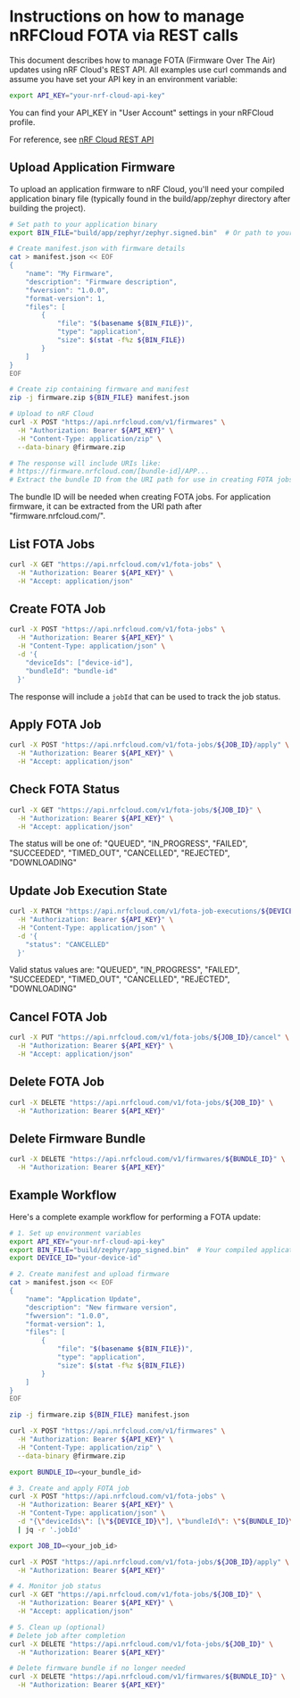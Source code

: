 # Instructions on how to manage nRFCloud FOTA via REST calls

This document describes how to manage FOTA (Firmware Over The Air) updates using nRF Cloud's REST API. All examples use curl commands and assume you have set your API key in an environment variable:

```bash
export API_KEY="your-nrf-cloud-api-key"
```

You can find your API_KEY in "User Account" settings in your nRFCloud profile.

For reference, see [nRF Cloud REST API](https://api.nrfcloud.com/)

## Upload Application Firmware

To upload an application firmware to nRF Cloud, you'll need your compiled application binary file (typically found in the build/app/zephyr directory after building the project).

```bash
# Set path to your application binary
export BIN_FILE="build/app/zephyr/zephyr.signed.bin"  # Or path to your compiled binary

# Create manifest.json with firmware details
cat > manifest.json << EOF
{
    "name": "My Firmware",
    "description": "Firmware description",
    "fwversion": "1.0.0",
    "format-version": 1,
    "files": [
        {
            "file": "$(basename ${BIN_FILE})",
            "type": "application",
            "size": $(stat -f%z ${BIN_FILE})
        }
    ]
}
EOF

# Create zip containing firmware and manifest
zip -j firmware.zip ${BIN_FILE} manifest.json

# Upload to nRF Cloud
curl -X POST "https://api.nrfcloud.com/v1/firmwares" \
  -H "Authorization: Bearer ${API_KEY}" \
  -H "Content-Type: application/zip" \
  --data-binary @firmware.zip

# The response will include URIs like:
# https://firmware.nrfcloud.com/[bundle-id]/APP...
# Extract the bundle ID from the URI path for use in creating FOTA jobs
```

The bundle ID will be needed when creating FOTA jobs. For application firmware, it can be extracted from the URI path after "firmware.nrfcloud.com/".

## List FOTA Jobs
```bash
curl -X GET "https://api.nrfcloud.com/v1/fota-jobs" \
  -H "Authorization: Bearer ${API_KEY}" \
  -H "Accept: application/json"
```

## Create FOTA Job
```bash
curl -X POST "https://api.nrfcloud.com/v1/fota-jobs" \
  -H "Authorization: Bearer ${API_KEY}" \
  -H "Content-Type: application/json" \
  -d '{
    "deviceIds": ["device-id"],
    "bundleId": "bundle-id"
  }'
```

The response will include a `jobId` that can be used to track the job status.

## Apply FOTA Job
```bash
curl -X POST "https://api.nrfcloud.com/v1/fota-jobs/${JOB_ID}/apply" \
  -H "Authorization: Bearer ${API_KEY}" \
  -H "Accept: application/json"
```

## Check FOTA Status
```bash
curl -X GET "https://api.nrfcloud.com/v1/fota-jobs/${JOB_ID}" \
  -H "Authorization: Bearer ${API_KEY}" \
  -H "Accept: application/json"
```

The status will be one of: "QUEUED", "IN_PROGRESS", "FAILED", "SUCCEEDED", "TIMED_OUT", "CANCELLED", "REJECTED", "DOWNLOADING"

## Update Job Execution State
```bash
curl -X PATCH "https://api.nrfcloud.com/v1/fota-job-executions/${DEVICE_ID}/${JOB_ID}" \
  -H "Authorization: Bearer ${API_KEY}" \
  -H "Content-Type: application/json" \
  -d '{
    "status": "CANCELLED"
  }'
```

Valid status values are: "QUEUED", "IN_PROGRESS", "FAILED", "SUCCEEDED", "TIMED_OUT", "CANCELLED", "REJECTED", "DOWNLOADING"

## Cancel FOTA Job
```bash
curl -X PUT "https://api.nrfcloud.com/v1/fota-jobs/${JOB_ID}/cancel" \
  -H "Authorization: Bearer ${API_KEY}" \
  -H "Accept: application/json"
```

## Delete FOTA Job
```bash
curl -X DELETE "https://api.nrfcloud.com/v1/fota-jobs/${JOB_ID}" \
  -H "Authorization: Bearer ${API_KEY}"
```

## Delete Firmware Bundle
```bash
curl -X DELETE "https://api.nrfcloud.com/v1/firmwares/${BUNDLE_ID}" \
  -H "Authorization: Bearer ${API_KEY}"
```

## Example Workflow

Here's a complete example workflow for performing a FOTA update:

```bash
# 1. Set up environment variables
export API_KEY="your-nrf-cloud-api-key"
export BIN_FILE="build/zephyr/app_signed.bin"  # Your compiled application binary
export DEVICE_ID="your-device-id"

# 2. Create manifest and upload firmware
cat > manifest.json << EOF
{
    "name": "Application Update",
    "description": "New firmware version",
    "fwversion": "1.0.0",
    "format-version": 1,
    "files": [
        {
            "file": "$(basename ${BIN_FILE})",
            "type": "application",
            "size": $(stat -f%z ${BIN_FILE})
        }
    ]
}
EOF

zip -j firmware.zip ${BIN_FILE} manifest.json

curl -X POST "https://api.nrfcloud.com/v1/firmwares" \
  -H "Authorization: Bearer ${API_KEY}" \
  -H "Content-Type: application/zip" \
  --data-binary @firmware.zip

export BUNDLE_ID=<your_bundle_id>

# 3. Create and apply FOTA job
curl -X POST "https://api.nrfcloud.com/v1/fota-jobs" \
  -H "Authorization: Bearer ${API_KEY}" \
  -H "Content-Type: application/json" \
  -d "{\"deviceIds\": [\"${DEVICE_ID}\"], \"bundleId\": \"${BUNDLE_ID}\"}" \
  | jq -r '.jobId'

export JOB_ID=<your_job_id>

curl -X POST "https://api.nrfcloud.com/v1/fota-jobs/${JOB_ID}/apply" \
  -H "Authorization: Bearer ${API_KEY}"

# 4. Monitor job status
curl -X GET "https://api.nrfcloud.com/v1/fota-jobs/${JOB_ID}" \
  -H "Authorization: Bearer ${API_KEY}" \
  -H "Accept: application/json"

# 5. Clean up (optional)
# Delete job after completion
curl -X DELETE "https://api.nrfcloud.com/v1/fota-jobs/${JOB_ID}" \
  -H "Authorization: Bearer ${API_KEY}"

# Delete firmware bundle if no longer needed
curl -X DELETE "https://api.nrfcloud.com/v1/firmwares/${BUNDLE_ID}" \
  -H "Authorization: Bearer ${API_KEY}"
```
